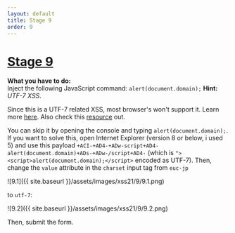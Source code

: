 ```yaml
---
layout: default
title: Stage 9
order: 9
---
```



# [Stage 9](https://xss-quiz.int21h.jp/stage_09.php)

**What you have to do:**  
Inject the following JavaScript command: `alert(document.domain);`
**Hint:** *UTF-7 XSS*.

Since this is a UTF-7 related XSS, most browser's won't support it. Learn more [here](https://en.wikipedia.org/wiki/UTF-7#Security). Also check this [resource](https://gihyo.jp/admin/serial/01/charcode/0001) out. 

You can skip it by opening the console and typing `alert(document.domain);`. If you want to solve this, open Internet Explorer (version 8 or below, i used 5) and use this payload `+ACI-+AD4-+ADw-script+AD4-alert(document.domain)+ADs-+ADw-/script+AD4-` (which is `"><script>alert(document.domain);</script>` encoded as UTF-7). Then, change the `value` attribute in the `charset` input tag from `euc-jp`

![9.1]({{ site.baseurl }}/assets/images/xss21/9/9.1.png)

to `utf-7`:

![9.2]({{ site.baseurl }}/assets/images/xss21/9/9.2.png)

Then, submit the form.